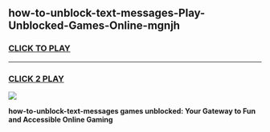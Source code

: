 
## how-to-unblock-text-messages-Play-Unblocked-Games-Online-mgnjh
<h3>
<a href="https://premium76.site?title=how-to-unblock-text-messages&ref=25A">CLICK TO PLAY</a></h3>
<hr>

<h3>
<a href="https://premium76.site?title=how-to-unblock-text-messages&ref=25A">CLICK 2 PLAY</a>
  
</h3>

<a href="https://premium76.site?title=how-to-unblock-text-messages&ref=25A"><img src="https://clearcache.store/games.png"></a>


**how-to-unblock-text-messages games unblocked: Your Gateway to Fun and Accessible Online Gaming**
